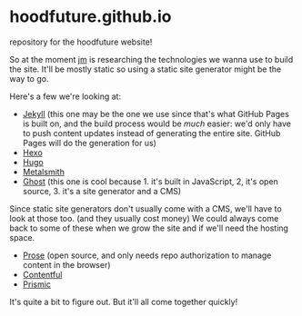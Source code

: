 # hoodfuture.github.io
repository for the hoodfuture website!

So at the moment [jm](http://github.com/jermainemontiel) is researching the technologies we wanna use to build the site. It'll be mostly static so using a static site generator might be the way to go.

Here's a few we're looking at:
  - [Jekyll](http://jekyllrb.com) (this one may be the one we use since that's what GitHub Pages is built on, and the build process would be _much_ easier: we'd only have to push content updates instead of generating the entire site. GitHub Pages will do the generation for us)
  - [Hexo](http://hexo.io)
  - [Hugo](http://gohugo.io)
  - [Metalsmith](http://metalsmith.io)
  - [Ghost](http://ghost.org) (this one is cool because 1. it's built in JavaScript, 2, it's open source, 3. it's a site generator and a CMS)

Since static site generators don't usually come with a CMS, we'll have to look at those too. (and they usually cost money) We could always come back to some of these when we grow the site and if we'll need the hosting space.
  - [Prose](http://prose.io) (open source, and only needs repo authorization to manage content in the browser)
  - [Contentful](http://contentful.com)
  - [Prismic](http://prismic.io)

It's quite a bit to figure out. But it'll all come together quickly!

